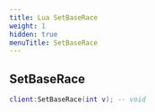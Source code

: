 ```yaml
---
title: Lua SetBaseRace
weight: 1
hidden: true
menuTitle: SetBaseRace
---
```

## SetBaseRace
```lua
client:SetBaseRace(int v); -- void
```